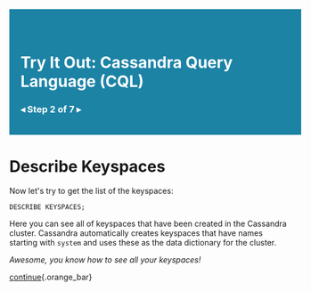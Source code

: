 <div style="width:100%; padding: 40px 0 20px 20px; background-color: rgb(28, 131, 165); color: white;">

# Try It Out: Cassandra Query Language (CQL)

### <a style="color: white; text-decoration: none;" href="command:katapod.loadPage?step2">◂</a> Step 2 of 7 <a style="color: white; text-decoration: none;" href="command:katapod.loadPage?step4">▸</a>

</div>

# Describe Keyspaces

Now let's try to get the list of the keyspaces:

```
DESCRIBE KEYSPACES;
```

Here you can see all of keyspaces that have been created in the Cassandra cluster. Cassandra automatically creates keyspaces that have names starting with `system` and uses these as the data dictionary for the cluster.

*Awesome, you know how to see all your keyspaces!*

[continue](command:katapod.loadPage?step4){.orange_bar}
